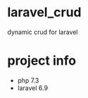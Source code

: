 # laravel_crud
dynamic crud for laravel 
# project info
  <ul>
  <li>php 7.3</li>
  <li>laravel 6.9</li>
  </ul>
  
